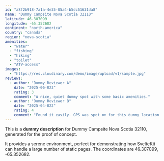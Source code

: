 ```yaml
---
id: "a8f2b918-7a1a-4e35-85a4-b5dc51631da8"
name: "Dummy Campsite Nova Scotia 32110"
latitude: 46.307099
longitude: -65.352682
continent: "north-america"
country: "canada"
region: "nova-scotia"
amenities:
  - "water"
  - "fishing"
  - "hiking"
  - "toilet"
  - "ATV-access"
images:
  - "https://res.cloudinary.com/demo/image/upload/v1/sample.jpg"
reviews:
  - author: "Dummy Reviewer A"
    date: "2025-06-023"
    rating: 3
    comment: "A nice, quiet dummy spot with some basic amenities."
  - author: "Dummy Reviewer B"
    date: "2025-04-022"
    rating: 4
    comment: "Found it easily. GPS was spot on for this dummy location."
---
```


This is a **dummy description** for Dummy Campsite Nova Scotia 32110, generated for the proof of concept.

It provides a serene environment, perfect for demonstrating how SvelteKit can handle a large number of static pages. The coordinates are 46.307099, -65.352682.

